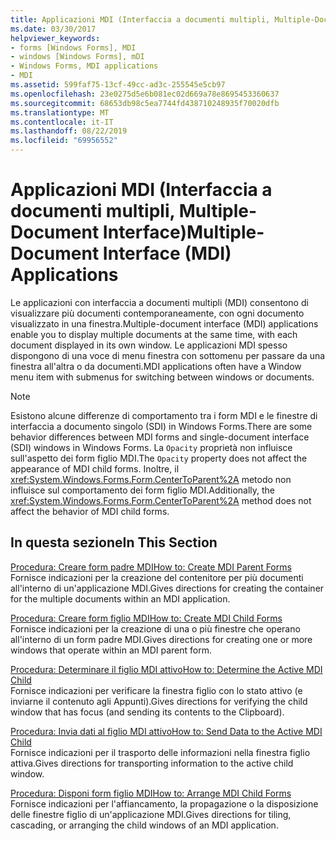 ```yaml
---
title: Applicazioni MDI (Interfaccia a documenti multipli, Multiple-Document Interface)
ms.date: 03/30/2017
helpviewer_keywords:
- forms [Windows Forms], MDI
- windows [Windows Forms], mDI
- Windows Forms, MDI applications
- MDI
ms.assetid: 599faf75-13cf-49cc-ad3c-255545e5cb97
ms.openlocfilehash: 23e0275d5e6b081ec02d669a78e8695453360637
ms.sourcegitcommit: 68653db98c5ea7744fd438710248935f70020dfb
ms.translationtype: MT
ms.contentlocale: it-IT
ms.lasthandoff: 08/22/2019
ms.locfileid: "69956552"
---
```

# <a name="multiple-document-interface-mdi-applications"></a><span data-ttu-id="0b436-102">Applicazioni MDI (Interfaccia a documenti multipli, Multiple-Document Interface)</span><span class="sxs-lookup"><span data-stu-id="0b436-102">Multiple-Document Interface (MDI) Applications</span></span>
<span data-ttu-id="0b436-103">Le applicazioni con interfaccia a documenti multipli (MDI) consentono di visualizzare più documenti contemporaneamente, con ogni documento visualizzato in una finestra.</span><span class="sxs-lookup"><span data-stu-id="0b436-103">Multiple-document interface (MDI) applications enable you to display multiple documents at the same time, with each document displayed in its own window.</span></span> <span data-ttu-id="0b436-104">Le applicazioni MDI spesso dispongono di una voce di menu finestra con sottomenu per passare da una finestra all'altra o da documenti.</span><span class="sxs-lookup"><span data-stu-id="0b436-104">MDI applications often have a Window menu item with submenus for switching between windows or documents.</span></span>  
  
> [!NOTE]
> <span data-ttu-id="0b436-105">Esistono alcune differenze di comportamento tra i form MDI e le finestre di interfaccia a documento singolo (SDI) in Windows Forms.</span><span class="sxs-lookup"><span data-stu-id="0b436-105">There are some behavior differences between MDI forms and single-document interface (SDI) windows in Windows Forms.</span></span> <span data-ttu-id="0b436-106">La `Opacity` proprietà non influisce sull'aspetto dei form figlio MDI.</span><span class="sxs-lookup"><span data-stu-id="0b436-106">The `Opacity` property does not affect the appearance of MDI child forms.</span></span> <span data-ttu-id="0b436-107">Inoltre, il <xref:System.Windows.Forms.Form.CenterToParent%2A> metodo non influisce sul comportamento dei form figlio MDI.</span><span class="sxs-lookup"><span data-stu-id="0b436-107">Additionally, the <xref:System.Windows.Forms.Form.CenterToParent%2A> method does not affect the behavior of MDI child forms.</span></span>  
  
## <a name="in-this-section"></a><span data-ttu-id="0b436-108">In questa sezione</span><span class="sxs-lookup"><span data-stu-id="0b436-108">In This Section</span></span>  
 [<span data-ttu-id="0b436-109">Procedura: Creare form padre MDI</span><span class="sxs-lookup"><span data-stu-id="0b436-109">How to: Create MDI Parent Forms</span></span>](how-to-create-mdi-parent-forms.md)  
 <span data-ttu-id="0b436-110">Fornisce indicazioni per la creazione del contenitore per più documenti all'interno di un'applicazione MDI.</span><span class="sxs-lookup"><span data-stu-id="0b436-110">Gives directions for creating the container for the multiple documents within an MDI application.</span></span>  
  
 [<span data-ttu-id="0b436-111">Procedura: Creare form figlio MDI</span><span class="sxs-lookup"><span data-stu-id="0b436-111">How to: Create MDI Child Forms</span></span>](how-to-create-mdi-child-forms.md)  
 <span data-ttu-id="0b436-112">Fornisce indicazioni per la creazione di una o più finestre che operano all'interno di un form padre MDI.</span><span class="sxs-lookup"><span data-stu-id="0b436-112">Gives directions for creating one or more windows that operate within an MDI parent form.</span></span>  
  
 [<span data-ttu-id="0b436-113">Procedura: Determinare il figlio MDI attivo</span><span class="sxs-lookup"><span data-stu-id="0b436-113">How to: Determine the Active MDI Child</span></span>](how-to-determine-the-active-mdi-child.md)  
 <span data-ttu-id="0b436-114">Fornisce indicazioni per verificare la finestra figlio con lo stato attivo (e inviarne il contenuto agli Appunti).</span><span class="sxs-lookup"><span data-stu-id="0b436-114">Gives directions for verifying the child window that has focus (and sending its contents to the Clipboard).</span></span>  
  
 [<span data-ttu-id="0b436-115">Procedura: Invia dati al figlio MDI attivo</span><span class="sxs-lookup"><span data-stu-id="0b436-115">How to: Send Data to the Active MDI Child</span></span>](how-to-send-data-to-the-active-mdi-child.md)  
 <span data-ttu-id="0b436-116">Fornisce indicazioni per il trasporto delle informazioni nella finestra figlio attiva.</span><span class="sxs-lookup"><span data-stu-id="0b436-116">Gives directions for transporting information to the active child window.</span></span>  
  
 [<span data-ttu-id="0b436-117">Procedura: Disponi form figlio MDI</span><span class="sxs-lookup"><span data-stu-id="0b436-117">How to: Arrange MDI Child Forms</span></span>](how-to-arrange-mdi-child-forms.md)  
 <span data-ttu-id="0b436-118">Fornisce indicazioni per l'affiancamento, la propagazione o la disposizione delle finestre figlio di un'applicazione MDI.</span><span class="sxs-lookup"><span data-stu-id="0b436-118">Gives directions for tiling, cascading, or arranging the child windows of an MDI application.</span></span>
